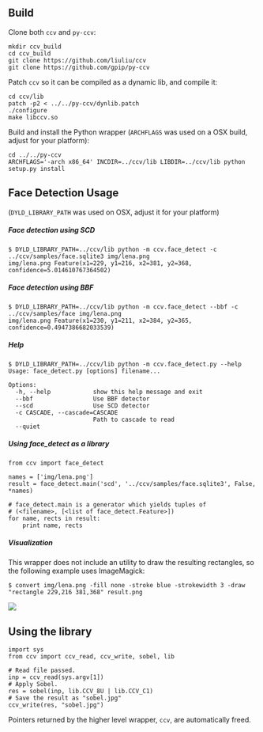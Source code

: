 ## Build

Clone both `ccv` and `py-ccv`:

```
mkdir ccv_build
cd ccv_build
git clone https://github.com/liuliu/ccv
git clone https://github.com/gpip/py-ccv
```

Patch `ccv` so it can be compiled as a dynamic lib, and compile it:

```
cd ccv/lib
patch -p2 < ../../py-ccv/dynlib.patch
./configure
make libccv.so
```

Build and install the Python wrapper (`ARCHFLAGS` was used on a OSX build, adjust for your platform):

```
cd ../../py-ccv
ARCHFLAGS='-arch x86_64' INCDIR=../ccv/lib LIBDIR=../ccv/lib python setup.py install
```


## Face Detection Usage

(`DYLD_LIBRARY_PATH` was used on OSX, adjust it for your platform)

##### Face detection using SCD

```
$ DYLD_LIBRARY_PATH=../ccv/lib python -m ccv.face_detect -c ../ccv/samples/face.sqlite3 img/lena.png
img/lena.png Feature(x1=229, y1=216, x2=381, y2=368, confidence=5.014610767364502)
```

##### Face detection using BBF

```
$ DYLD_LIBRARY_PATH=../ccv/lib python -m ccv.face_detect --bbf -c ../ccv/samples/face img/lena.png
img/lena.png Feature(x1=230, y1=211, x2=384, y2=365, confidence=0.4947386682033539)
```

##### Help

```
$ DYLD_LIBRARY_PATH=../ccv/lib python -m ccv.face_detect.py --help
Usage: face_detect.py [options] filename...

Options:
  -h, --help            show this help message and exit
  --bbf                 Use BBF detector
  --scd                 Use SCD detector
  -c CASCADE, --cascade=CASCADE
                        Path to cascade to read
  --quiet
```

##### Using face_detect as a library

```
from ccv import face_detect

names = ['img/lena.png']
result = face_detect.main('scd', '../ccv/samples/face.sqlite3', False, *names)

# face_detect.main is a generator which yields tuples of
# (<filename>, [<list of face_detect.Feature>])
for name, rects in result:
    print name, rects
```


##### Visualization

This wrapper does not include an utility to draw the resulting rectangles, so the following example uses ImageMagick:

```
$ convert img/lena.png -fill none -stroke blue -strokewidth 3 -draw "rectangle 229,216 381,368" result.png
```

![](http://i.imgur.com/yzcxwqk.png)


## Using the library

```
import sys
from ccv import ccv_read, ccv_write, sobel, lib

# Read file passed.
inp = ccv_read(sys.argv[1])
# Apply Sobel.
res = sobel(inp, lib.CCV_8U | lib.CCV_C1)
# Save the result as "sobel.jpg"
ccv_write(res, "sobel.jpg")
```

Pointers returned by the higher level wrapper, `ccv`, are automatically freed.
